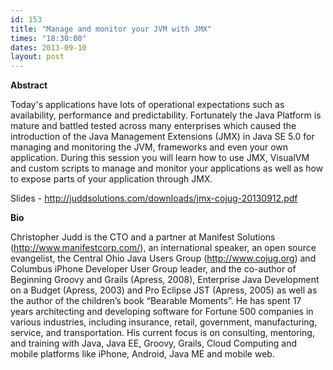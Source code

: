 ```yaml
---
id: 153
title: "Manage and monitor your JVM with JMX"
times: "18:30:00"
dates: 2013-09-10
layout: post
---
```

 **Abstract**

Today's applications have lots of operational expectations such as availability, performance and predictability. Fortunately the Java Platform is mature and battled tested across many enterprises which caused the introduction of the Java Management Extensions (JMX) in Java SE 5.0 for managing and monitoring the JVM, frameworks and even your own application. During this session you will learn how to use JMX, VisualVM and custom scripts to manage and monitor your applications as well as how to expose parts of your application through JMX.  
  
Slides - http://juddsolutions.com/downloads/jmx-cojug-20130912.pdf  

**Bio**

Christopher Judd is the CTO and a partner at Manifest Solutions (http://www.manifestcorp.com/), an international speaker, an open source evangelist, the Central Ohio Java Users Group (http://www.cojug.org) and Columbus iPhone Developer User Group leader, and the co-author of Beginning Groovy and Grails (Apress, 2008), Enterprise Java Development on a Budget (Apress, 2003) and Pro Eclipse JST (Apress, 2005) as well as the author of the children’s book “Bearable Moments”. He has spent 17 years architecting and developing software for Fortune 500 companies in various industries, including insurance, retail, government, manufacturing, service, and transportation. His current focus is on consulting, mentoring, and training with Java, Java EE, Groovy, Grails, Cloud Computing and mobile platforms like iPhone, Android, Java ME and mobile web.

